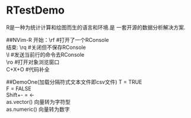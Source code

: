 # RTestDemo
R是一种为统计计算和绘图而生的语言和环境.是 一套开源的数据分析解决方案.

##NVim-R
开始：\rf #打开了一个RConsole  
结束: \rq #关闭但不保存RConsole  
\l #发送当前行的命令去RConsole  
\ro #打开对象浏览窗口  
C+X+O #代码补全  

##DemoOne(加载分隔符式文本文件即csv文件)
T = TRUE  
F = FALSE  
Shift+- = <-  
as.vector() 向量转为字符型  
as.numeric() 向量转为数字  
